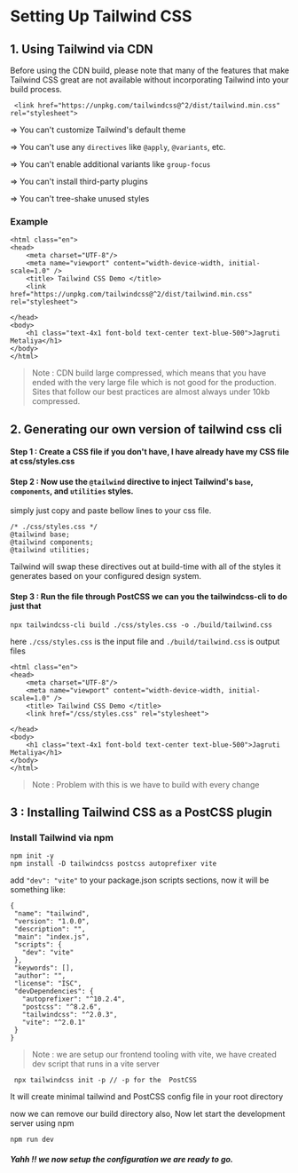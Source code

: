 # Setting Up Tailwind CSS

## 1. Using Tailwind via CDN

Before using the CDN build, please note that many of the features that make Tailwind CSS great are not available without incorporating Tailwind into your build process.

```
 <link href="https://unpkg.com/tailwindcss@^2/dist/tailwind.min.css" rel="stylesheet">
```

=> You can't customize Tailwind's default theme

=> You can't use any `directives` like `@apply`, `@variants`, etc.

=> You can't enable additional variants like `group-focus`

=> You can't install third-party plugins

=> You can't tree-shake unused styles

### Example 

```
<html class="en">
<head>
    <meta charset="UTF-8"/>
    <meta name="viewport" content="width-device-width, initial-scale=1.0" /> 
    <title> Tailwind CSS Demo </title>
    <link href="https://unpkg.com/tailwindcss@^2/dist/tailwind.min.css" rel="stylesheet">

</head>
<body>
    <h1 class="text-4x1 font-bold text-center text-blue-500">Jagruti Metaliya</h1>
</body>
</html>
```
> Note : CDN build large compressed, which means that you have ended with the very large file which is not good for the production. Sites that follow our best practices are almost always under 10kb compressed.

## 2. Generating our own version of tailwind css cli


#### Step 1 : Create a CSS file if you don't have, I have already have my CSS file at css/styles.css 

#### Step 2 : Now use the `@tailwind` directive to inject Tailwind's `base`, `components`, and `utilities` styles. 

simply just copy and paste bellow lines to your css file.

```
/* ./css/styles.css */
@tailwind base;
@tailwind components;
@tailwind utilities;
```

Tailwind will swap these directives out at build-time with all of the styles it generates based on your configured design system.

#### Step 3 : Run the file through PostCSS we can you the tailwindcss-cli to do just that
 ` npx tailwindcss-cli build ./css/styles.css -o ./build/tailwind.css `

here `./css/styles.css` is the input file and `./build/tailwind.css` is output files 

```
<html class="en">
<head>
    <meta charset="UTF-8"/>
    <meta name="viewport" content="width-device-width, initial-scale=1.0" /> 
    <title> Tailwind CSS Demo </title>
    <link href="/css/styles.css" rel="stylesheet">

</head>
<body>
    <h1 class="text-4x1 font-bold text-center text-blue-500">Jagruti Metaliya</h1>
</body>
</html>
```

> Note : Problem with this is we have to build with every change

## 3 : Installing Tailwind CSS as a PostCSS plugin

### Install Tailwind via npm

```
npm init -y
npm install -D tailwindcss postcss autoprefixer vite
```
 add `"dev": "vite"` to your package.json scripts sections, now it will be something like: 
 
 ```
{
  "name": "tailwind",
  "version": "1.0.0",
  "description": "",
  "main": "index.js",
  "scripts": {
    "dev": "vite"
  },
  "keywords": [],
  "author": "",
  "license": "ISC",
  "devDependencies": {
    "autoprefixer": "^10.2.4",
    "postcss": "^8.2.6",
    "tailwindcss": "^2.0.3",
    "vite": "^2.0.1"
  }
}
```

> Note : we are setup our frontend tooling with vite, we have created dev script that runs in a vite server

```
 npx tailwindcss init -p // -p for the  PostCSS 
```
It will create minimal  tailwind and PostCSS config file in your root directory 

now we can remove our build directory also, Now let start the development server using npm  

` npm run dev `


##### Yahh !! we now setup the configuration we are ready to go. 




